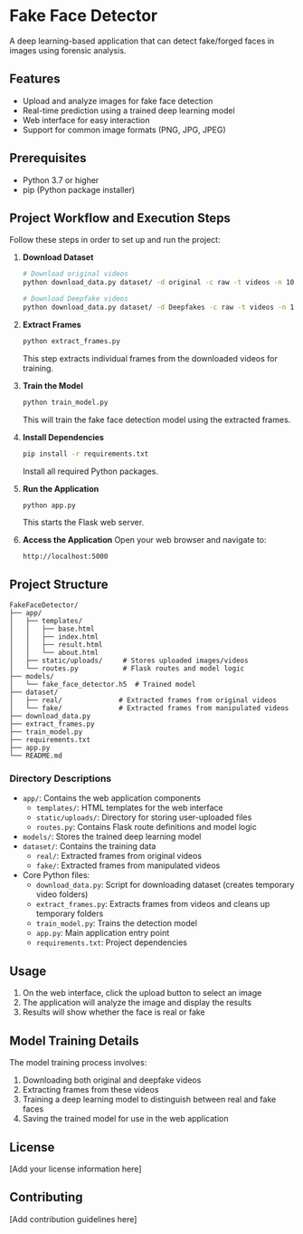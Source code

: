# Fake Face Detector

A deep learning-based application that can detect fake/forged faces in images using forensic analysis.

## Features

- Upload and analyze images for fake face detection
- Real-time prediction using a trained deep learning model
- Web interface for easy interaction
- Support for common image formats (PNG, JPG, JPEG)

## Prerequisites

- Python 3.7 or higher
- pip (Python package installer)

## Project Workflow and Execution Steps

Follow these steps in order to set up and run the project:

1. **Download Dataset**
   ```bash
   # Download original videos
   python download_data.py dataset/ -d original -c raw -t videos -n 10 --server EU2
   
   # Download Deepfake videos
   python download_data.py dataset/ -d Deepfakes -c raw -t videos -n 10 --server EU2
   ```

2. **Extract Frames**
   ```bash
   python extract_frames.py
   ```
   This step extracts individual frames from the downloaded videos for training.

3. **Train the Model**
   ```bash
   python train_model.py
   ```
   This will train the fake face detection model using the extracted frames.

4. **Install Dependencies**
   ```bash
   pip install -r requirements.txt
   ```
   Install all required Python packages.

5. **Run the Application**
   ```bash
   python app.py
   ```
   This starts the Flask web server.

6. **Access the Application**
   Open your web browser and navigate to:
   ```
   http://localhost:5000
   ```

## Project Structure

```
FakeFaceDetector/
├── app/
│   ├── templates/
│   │   ├── base.html
│   │   ├── index.html
│   │   ├── result.html
│   │   └── about.html
│   ├── static/uploads/     # Stores uploaded images/videos
│   └── routes.py           # Flask routes and model logic
├── models/
│   └── fake_face_detector.h5  # Trained model
├── dataset/
│   ├── real/              # Extracted frames from original videos
│   └── fake/              # Extracted frames from manipulated videos
├── download_data.py
├── extract_frames.py
├── train_model.py
├── requirements.txt
├── app.py
└── README.md
```

### Directory Descriptions

- `app/`: Contains the web application components
  - `templates/`: HTML templates for the web interface
  - `static/uploads/`: Directory for storing user-uploaded files
  - `routes.py`: Contains Flask route definitions and model logic
- `models/`: Stores the trained deep learning model
- `dataset/`: Contains the training data
  - `real/`: Extracted frames from original videos
  - `fake/`: Extracted frames from manipulated videos
- Core Python files:
  - `download_data.py`: Script for downloading dataset (creates temporary video folders)
  - `extract_frames.py`: Extracts frames from videos and cleans up temporary folders
  - `train_model.py`: Trains the detection model
  - `app.py`: Main application entry point
  - `requirements.txt`: Project dependencies

## Usage

1. On the web interface, click the upload button to select an image
2. The application will analyze the image and display the results
3. Results will show whether the face is real or fake

## Model Training Details

The model training process involves:
1. Downloading both original and deepfake videos
2. Extracting frames from these videos
3. Training a deep learning model to distinguish between real and fake faces
4. Saving the trained model for use in the web application

## License

[Add your license information here]

## Contributing

[Add contribution guidelines here]
